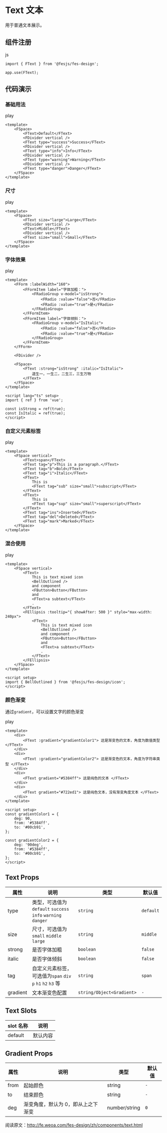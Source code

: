 # Text 文本 [​]()

用于普通文本展示。

## 组件注册 [​]()

js

```
import { FText } from '@fesjs/fes-design';

app.use(FText);
```

## 代码演示 [​]()

### 基础用法 [​]()

play

```
<template>
    <FSpace>
        <FText>Default</FText>
        <FDivider vertical />
        <FText type="success">Success</FText>
        <FDivider vertical />
        <FText type="info">Info</FText>
        <FDivider vertical />
        <FText type="warning">Warning</FText>
        <FDivider vertical />
        <FText type="danger">Danger</FText>
    </FSpace>
</template>
```

### 尺寸 [​]()

play

```
<template>
    <FSpace>
        <FText size="large">Large</FText>
        <FDivider vertical />
        <FText>Middle</FText>
        <FDivider vertical />
        <FText size="small">Small</FText>
    </FSpace>
</template>
```

### 字体效果 [​]()

play

```
<template>
    <FForm :labelWidth="160">
        <FFormItem label="字体加粗：">
            <FRadioGroup v-model="isStrong">
                <FRadio :value="false">否</FRadio>
                <FRadio :value="true">是</FRadio>
            </FRadioGroup>
        </FFormItem>
        <FFormItem label="字体倾斜：">
            <FRadioGroup v-model="IsItalic">
                <FRadio :value="false">否</FRadio>
                <FRadio :value="true">是</FRadio>
            </FRadioGroup>
        </FFormItem>
    </FForm>

    <FDivider />

    <FSpace>
        <FText :strong="isStrong" :italic="IsItalic">
            道生一，一生二，二生三，三生万物
        </FText>
    </FSpace>
</template>

<script lang="ts" setup>
import { ref } from 'vue';

const isStrong = ref(true);
const IsItalic = ref(true);
</script>
```

### 自定义元素标签 [​]()

play

```
<template>
    <FSpace vertical>
        <FText>span</FText>
        <FText tag="p">This is a paragraph.</FText>
        <FText tag="b">Bold</FText>
        <FText tag="i">Italic</FText>
        <FText>
            This is
            <FText tag="sub" size="small">subscript</FText>
        </FText>
        <FText>
            This is
            <FText tag="sup" size="small">superscript</FText>
        </FText>
        <FText tag="ins">Inserted</FText>
        <FText tag="del">Deleted</FText>
        <FText tag="mark">Marked</FText>
    </FSpace>
</template>
```

### 混合使用 [​]()

play

```
<template>
    <FSpace vertical>
        <FText>
            This is text mixed icon
            <BellOutlined />
            and component
            <FButton>Button</FButton>
            and
            <FText>a subtext</FText>
            .
        </FText>
        <FEllipsis :tooltip="{ showAfter: 500 }" style="max-width: 240px">
            <FText>
                This is text mixed icon
                <BellOutlined />
                and component
                <FButton>Button</FButton>
                and
                <FText>a subtext</FText>
                .
            </FText>
        </FEllipsis>
    </FSpace>
</template>

<script setup>
import { BellOutlined } from '@fesjs/fes-design/icon';
</script>
```

### 颜色渐变 [​]()

通过`gradient`，可以设置文字的颜色渐变

play

```
<template>
    <div>
        <FText :gradient="gradientColor1"> 这是渐变色的文本，角度为数值类型 </FText>
    </div>
    <div>
        <FText :gradient="gradientColor2"> 这是渐变色的文本，角度为字符串类型 </FText>
    </div>
    <div>
        <FText gradient="#5384ff"> 这是纯色的文本 </FText>
    </div>
    <div>
        <FText gradient="#722ed1"> 这是纯色文本，没有渐变角度文本 </FText>
    </div>
</template>

<script setup>
const gradientColor1 = {
    deg: 90,
    from: '#5384ff',
    to: '#00cb91',
};

const gradientColor2 = {
    deg: '90deg',
    from: '#5384ff',
    to: '#00cb91',
};
</script>
```

## Text Props [​]()

|属性|说明|类型|默认值|
|---|---|---|---|
|type|类型，可选值为`default` `success` `info` `warning` `danger`|`string`|`default`|
|size|尺寸，可选值为`small` `middle` `large`|`string`|`middle`|
|strong|是否字体加粗|`boolean`|`false`|
|italic|是否字体倾斜|`boolean`|`false`|
|tag|自定义元素标签，可选值为`span` `div` `p` `h1` `h2` `h3` 等|`string`|`span`|
|gradient|文本渐变色配置|`string/Object<Gradient>`|`-`|

## Text Slots [​]()

|slot 名称|说明|
|---|---|
|default|默认内容|

## Gradient Props [​]()

|属性|说明|类型|默认值|
|---|---|---|---|
|from|起始颜色|string|`-`|
|to|结束颜色|string|`-`|
|deg|渐变角度，默认为 0，即从上之下渐变|number/string|`0`|

阅读原文：http://fe.weoa.com/fes-design/zh/components/text.html